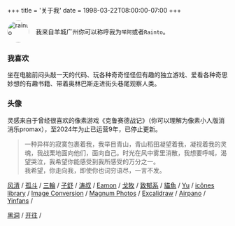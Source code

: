 +++
title = '关于我'
date = 1998-03-22T08:00:00-07:00
+++
<br/>


<div style="display: flex;align-items: center;">
<img src="/img/avantar.png" alt="rainto" style="width:50px;height:50px;display:inline-block;border-radius:50%;display:float;float:left;margin-right:15px;">

我来自羊城广州你可以称呼我为`咩阿`或者`Rainto`。
</div>


### 我喜欢
坐在电脑前闷头敲一天的代码、玩各种奇奇怪怪但有趣的独立游戏、爱看各种奇思妙想的有趣书籍、带着奥林巴斯走进街头巷尾观察人类。

### 头像
灵感来自于曾经很喜欢的像素游戏《克鲁赛德战记》（你可以理解为像素小人版消消乐promax），至2024年为止已运营9年，已停止更新。


> 一种异样的寂寞包裹着我，我举目青山，青山稻田凝望着我，凝视着我的灵魂，我战栗地面向他们，面向自己。时光在风中雾里消散，我想要呼喊，渴望哭泣，我希望你能感受到我所感受的万分之一。  
我希望，你走向我，即使你也词穷语尽，一言不发。

[风清](https://wind.ink) /
[孤斗](https://d-d.design/) /
[三輪](https://sanlun.bike) /
[子舒](https://zishu.me/) /
[涛叔](https://taoshu.in/) /
[Eamon](https://fanyiming.life/) /
[戈牧](https://emuia.com/) /
[致郁系](https://www.juroku.net) /
[貓魚](https://2cat.net) /
[Yu](https://blog.hanyu.me/) /
[icônes library](https://icones.netlify.app/) /
[Image Conversion](https://vectorizer.ai/) /
[Magnum Photos](https://www.magnumphotos.com/) /
[Excalidraw](https://excalidraw.com/) /
[Airpano](https://airpano.org.cn/) /
[Yinfans](https://www.yinfans.me/) /

[黑洞](https://www.foreverblog.cn/go.html) /
[开往](https://www.travellings.cn/go.html) /


